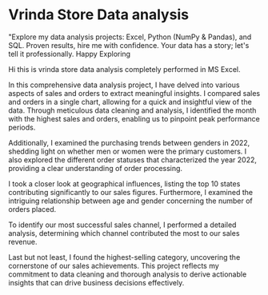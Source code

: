 # Vrinda Store Data analysis
"Explore my data analysis projects: Excel, Python (NumPy &amp; Pandas), and SQL. Proven results, hire me with confidence. Your data has a story; let's tell it professionally. Happy Exploring

Hi this is vrinda store data analysis completely performed in MS Excel.

In this comprehensive data analysis project, I have delved into various aspects of sales and orders to extract meaningful insights. I compared sales and orders in a single chart, allowing for a quick and insightful view of the data. Through meticulous data cleaning and analysis, I identified the month with the highest sales and orders, enabling us to pinpoint peak performance periods. 

Additionally, I examined the purchasing trends between genders in 2022, shedding light on whether men or women were the primary customers. I also explored the different order statuses that characterized the year 2022, providing a clear understanding of order processing. 

I took a closer look at geographical influences, listing the top 10 states contributing significantly to our sales figures. Furthermore, I examined the intriguing relationship between age and gender concerning the number of orders placed. 

To identify our most successful sales channel, I performed a detailed analysis, determining which channel contributed the most to our sales revenue. 

Last but not least, I found the highest-selling category, uncovering the cornerstone of our sales achievements. This project reflects my commitment to data cleaning and thorough analysis to derive actionable insights that can drive business decisions effectively.
